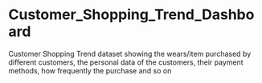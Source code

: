# Customer_Shopping_Trend_Dashboard
Customer Shopping Trend dataset showing the wears/item purchased by different customers, the personal data of the customers, their payment methods, how frequently the purchase and so on
